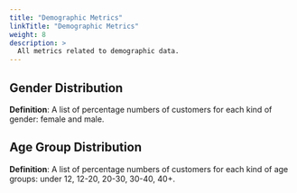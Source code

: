 ```yaml
---
title: "Demographic Metrics"
linkTitle: "Demographic Metrics"
weight: 8
description: >
  All metrics related to demographic data.
---
```


## Gender Distribution
**Definition**: A list of percentage numbers of customers for each kind of gender: female and male.

## Age Group Distribution
**Definition**: A list of percentage numbers of customers for each kind of age groups: under 12, 12-20, 20-30, 30-40, 40+.